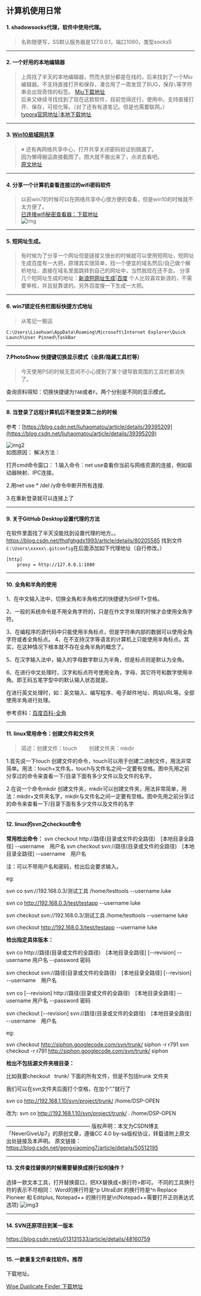 ## 计算机使用日常

#### 1.  shadowsocks代理，软件中使用代理。

> 名称随便写，SS默认服务器是127.0.0.1，端口1080，类型socks5  

---
#### 2. 一个好用的本地编辑器
> 上周找了半天的本地编辑器，然而大部分都是在线的，后来找到了一个Miu编辑器。不支持直接打开和保存，凑合用了一周发现了BUG，保存`\`等字符串会出现奇怪的标签。
> [Miu下载地址](https://github.com/516457377/Note/raw/master/Windowns/%E8%AE%A1%E7%AE%97%E6%9C%BA%E6%97%A5%E5%B8%B8/Miu-Ange-0.1.3-Setup.exe)  
> 后来又继续寻找找到了现在这款软件，目前觉得还行，使用中。支持直接打开、保存，可视化等。（对了还有有道笔记。但是也需要联网。）  
> [typora官网地址](https://typora.io/#)|[本地下载地址](https://github.com/516457377/Note/raw/master/Windowns/%E8%AE%A1%E7%AE%97%E6%9C%BA%E6%97%A5%E5%B8%B8/typora-setup-x64.exe)  
---
####  3. [Win10局域网共享](https://github.com/516457377/Note/blob/master/Windowns/计算机日常/Win10%E5%85%B1%E4%BA%AB.png)

> ※ 还有再网络共享中心，打开共享关闭密码验证别搞漏了。  
> 因为懒得搬运直接截图了。图大就不搬出来了，点进去看吧。  
> [原文地址](https://blog.csdn.net/qq_29558839/article/details/80711013)

---
#### 4. 分享一个计算机查看连接过的wifi密码软件
> 以前win7的时候可以在网络共享中心很方便的查看，但是win10的时候就不太方便了。  
> [已连接wifi秘密查看器：下载地址](https://raw.githubusercontent.com/516457377/Note/master/Windowns/%E8%AE%A1%E7%AE%97%E6%9C%BA%E6%97%A5%E5%B8%B8/%E5%B7%B2%E8%BF%9E%E6%8E%A5wifi%E7%A7%98%E5%AF%86%E6%9F%A5%E7%9C%8B%E5%99%A8.rar)  
> ![img](./计算机日常/img.png)

---
#### 5. 短网址生成。
> 有时候为了分享一个网址但是链接又很长的时候就可以使用短网址，短网址生成百度有一大把，原理其实很简单，找一个便宜的域名然后/自己做个解析地址，直接在域名里面跳转到自己的网址中，当然我现在还不会。
> 分享几个短网址生成的地址：[新浪短网址生成](http://dwz.wailian.work/)|[百度](https://dwz.cn/)
> 个人比较喜欢新浪的，不需要审核，并且挺靠谱的。另外百度搜一下生成一大把。

---
#### 6. win7锁定任务栏图标快捷方式地址
> 从笔记一搬运

`C:\Users\Liaohuan\AppData\Roaming\Microsoft\Internet Explorer\Quick Launch\User Pinned\TaskBar`

---
#### 7.PhotoShow 快捷键切换显示模式（全屏/隐藏工具栏等）
> 今天使用PS的时候无意间不小心摸到了某个键导致周围的工具栏都消失了。

查询资料得知：切换快捷键为`TAB`或者`F`。两个分别是不同的显示模式。

---
#### 8. 当登录了远程计算机后不能登录第二台的时候
参考：[https://blog.csdn.net/liuhaomatou/article/details/39395209](https://blog.csdn.net/liuhaomatou/article/details/39395209)  

![img2](./计算机日常/img2.jpg)  
如图原因：
解决方法：

打开cmd命令窗口：
1.输入命令：net use查看你当前与网络资源的连接，例如驱动器映射、IPC连接。

2.用net use * /del /y命令中断开所有连接.

3.在重新登录就可以连接上了

---
#### 9. 关于GitHub Desktop设置代理的方法
在软件里面找了半天没能找到设置代理的地方。。
https://blog.csdn.net/fhqfghgdx1993/article/details/80205585
找到文件`C:\Users\xxxxx\.gitconfig`在后面添加如下代理地址（自行修改。）

```
[http]
    proxy = http://127.0.0.1:1080
```

---
#### 10. 全角和半角的使用

1、在中文输入法中，切换全角和半角格式的快捷键为SHIFT+空格。

2、一般的系统命令是不用全角字符的，只是在作文字处理的时候才会使用全角字符。

3、在编程序的源代码中只能使用半角标点，但是字符串内部的数据可以使用全角字符或者全角标点。
4、在不支持汉字等语言的计算机上只能使用半角标点。其实，在这种情况下根本就不存在全角半角的概念了。

5、在汉字输入法中，输入的字母数字默认为半角，但是标点则是默认为全角。

6、在进行中文处理时，汉字和标点符号使用全角，字母、其它符号和数字使用半角。即王码五笔字型中的默认输入状态就是。

在进行英文处理时，如：英文输入、编写程序、电子邮件地址、网站URL等。全部使用半角进行处理。

参考资料：[百度百科-全角](https://baike.baidu.com/item/%E5%85%A8%E8%A7%92)

---
#### 11. linux常用命令：创建文件和文件夹

> 简述：创建文件：touch 　　创建文件夹：mkdir

1.首先说一下touch 创建文件的命令，touch可以用于创建二进制文件，用法非常简单。用法：touch+文件名，touch与文件名之间一定要有空格。图中先用之前分享过的命令来查看一下/目录下面有多少文件以及文件的名字。

2.在说一个命令mkdir 创建文件夹，mkdir可以创建文件夹，用法非常简单，用法：mkdir+文件夹名字，mkdir与文件名之间一定要有空格。图中先用之前分享过的命令来查看一下/目录下面有多少文件以及文件的名字

---


#### 12. linux的svn之checkout命令
**常用检出命令：**
svn checkout http://路径(目录或文件的全路径)　[本地目录全路径] --username　用户名
svn checkout svn://路径(目录或文件的全路径)　[本地目录全路径]  --username　用户名

注：可以不带用户名和密码，检出后会要求输入。

eg:

svn co svn://192.168.0.3/测试工具 /home/testtools --username luke

svn co http://192.168.0.3/test/testapp --username luke

svn checkout svn://192.168.0.3/测试工具 /home/testtools --username luke

svn checkout http://192.168.0.3/test/testapp --username luke



**检出指定具体版本：**

svn co http://路径(目录或文件的全路径)　[本地目录全路径] [--revision] --username 用户名 --password 密码

svn checkout svn://路径(目录或文件的全路径)　[本地目录全路径] [--revision] --username　用户名

svn co [--revision] http://路径(目录或文件的全路径)　[本地目录全路径] --username 用户名 --password 密码

svn checkout [--revision] svn://路径(目录或文件的全路径)　[本地目录全路径] --username　用户名

eg:

svn checkout http://siphon.googlecode.com/svn/trunk/ siphon -r r791
svn checkout -r r791 http://siphon.googlecode.com/svn/trunk/ siphon 


**检出不包括源文件夹根目录：**

比如我要checkout   trunk/ 下面的所有文件，但是不包括trunk 文件夹

我们可以在svn文件夹后面打个空格，在加个“.”就行了

svn co http://192.168.1.10/svn/project/trunk/ /home/DSP-OPEN

改为:
svn co http://192.168.1.10/svn/project/trunk/ . /home/DSP-OPEN

 ———————————————— 
版权声明：本文为CSDN博主「NeverGiveUp7」的原创文章，遵循CC 4.0 by-sa版权协议，转载请附上原文出处链接及本声明。
原文链接：https://blog.csdn.net/gengxiaoming7/article/details/50512195

---
#### 13. 文件查找替换的时候需要替换成换行如何操作？
选择一款文本工具，打开替换窗口，把XX替换成<换行符>即可。
不同的工具换行符的表示不尽相同：
Word的换行符是^p
UltraEdit 的换行符是^n
Replace Pioneer 和 Editplus, Notepad++ 的换行符是\n(Notepad++需要打开正则表达式选项)
![img3](./计算机日常/img3.jpg)



---

#### 14. SVN还原项目到某一版本

https://blog.csdn.net/u013131533/article/details/48160759

---
#### 15. 一款重复文件查找软件。推荐
下载地址。

[Wise Duplicate Finder 下载地址](https://raw.githubusercontent.com/516457377/Note/master/Windowns/%E8%AE%A1%E7%AE%97%E6%9C%BA%E6%97%A5%E5%B8%B8/Wise%20Duplicate%20Finder%E3%80%90%E9%87%8D%E5%A4%8D%E6%96%87%E4%BB%B6%E6%9F%A5%E6%89%BE%E3%80%91.7z)  